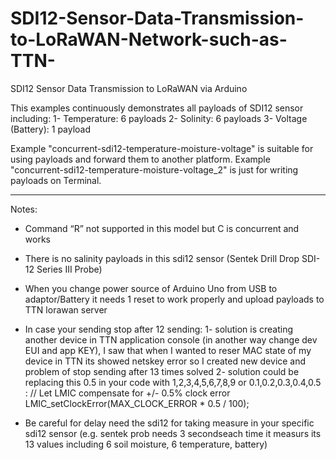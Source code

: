 # SDI12-Sensor-Data-Transmission-to-LoRaWAN-Network-such-as-TTN-
SDI12 Sensor Data Transmission to LoRaWAN via Arduino

This examples continuously demonstrates all payloads of SDI12 sensor including:
1- Temperature: 6 payloads 
2- Solinity:  6 payloads
3- Voltage (Battery):  1 payload


Example "concurrent-sdi12-temperature-moisture-voltage" is suitable for using payloads and forward them to another platform.
Example "concurrent-sdi12-temperature-moisture-voltage_2" is just for writing payloads on Terminal.

---------------------------------------------------------------------------------------------------
Notes:
- Command “R” not supported in this model but C is concurrent and works
- There is no salinity payloads in this sdi12 sensor (Sentek Drill Drop SDI-12 Series III Probe)
- When you change power source of Arduino Uno from USB to adaptor/Battery it needs 1 reset to work properly and upload payloads to TTN lorawan server
- In case your sending stop after 12 sending:
    1-  solution is creating another device in TTN application console (in another way change dev EUI and app KEY), I saw that when I wanted to reser MAC state of my device in TTN its showed netskey error so I created new device and problem of stop sending after 13 times solved
    2-  solution could  be replacing this  0.5 in your code with 1,2,3,4,5,6,7,8,9 or 0.1,0.2,0.3,0.4,0.5 :
    // Let LMIC compensate for +/- 0.5% clock error
LMIC_setClockError(MAX_CLOCK_ERROR * 0.5 / 100);

- Be careful for delay need the sdi12 for taking measure in your specific sdi12 sensor (e.g. sentek prob needs 3 secondseach time it measurs its 13 values including 6 soil moisture, 6 temperature, battery)
